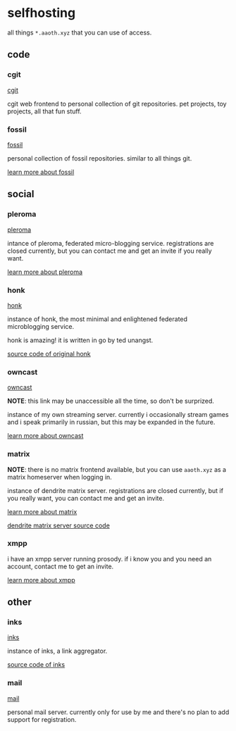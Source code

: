 # selfhosting

all things `*.aaoth.xyz` that you can use of access.

## code

### cgit

[cgit](https://git.aaoth.xyz)

cgit web frontend to personal collection of git repositories.
pet projects, toy projects, all that fun stuff.

### fossil

[fossil](https://fsl.aaoth.xyz)

personal collection of fossil repositories. similar to all things git.

[learn more about fossil](https://fossil-scm.org)

## social

### pleroma

[pleroma](https://pleroma.aaoth.xyz)

intance of pleroma, federated micro-blogging service. registrations are closed
currently, but you can contact me and get an invite if you really want.

[learn more about pleroma](https://pleroma.social)

### honk

[honk](https://bloat.aaoth.xyz)

instance of honk, the most minimal and enlightened federated microblogging
service.

honk is amazing! it is written in go by ted unangst.

[source code of original honk](https://humungus.tedunangst.com/r/honk)

### owncast

[owncast](https://owncast.aaoth.xyz)

**NOTE**: this link may be unaccessible all the time, so don't be surprized.

instance of my own streaming server. currently i occasionally stream games
and i speak primarily in russian, but this may be expanded in the future.

[learn more about owncast](https://owncast.online)

### matrix

**NOTE**: there is no matrix frontend available, but you can use `aaoth.xyz`
as a matrix homeserver when logging in.

instance of dendrite matrix server. registrations are closed currently, but
if you really want, you can contact me and get an invite.

[learn more about matrix](https://matrix.org)

[dendrite matrix server source code](https://github.com/matrix-org/dendrite)

### xmpp

i have an xmpp server running prosody. if i know you and you need an account,
contact me to get an invite.

[learn more about xmpp](https://xmpp.org/)

## other

### inks

[inks](https://inks.aaoth.xyz)

instance of inks, a link aggregator.

[source code of inks](https://humungus.tedunangst.com/r/inks)

### mail

[mail](https://mail.aaoth.xyz)

personal mail server. currently only for use by me and there's no plan to add
support for registration.
